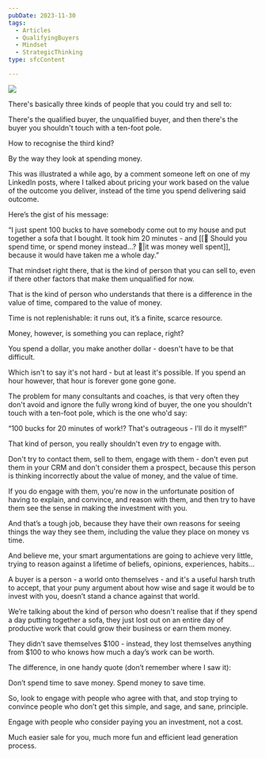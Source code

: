 ```yaml
---
pubDate: 2023-11-30
tags:
  - Articles
  - QualifyingBuyers
  - Mindset
  - StrategicThinking
type: sfcContent

---
```


![](Media/SalesFlowCoach.app_Buyers-you-should-avoid-like-the-plague_Illustrations_MartinStellar.jpeg)

There's basically three kinds of people that you could try and sell to:

There's the qualified buyer, the unqualified buyer, and then there's the buyer you shouldn't touch with a ten-foot pole.

How to recognise the third kind?

By the way they look at spending money.

This was illustrated a while ago, by a comment someone left on one of my LinkedIn posts, where I talked about pricing your work based on the value of the outcome you deliver, instead of the time you spend delivering said outcome.

Here’s the gist of his message:

“I just spent 100 bucks to have somebody come out to my house and put together a sofa that I bought. It took him 20 minutes - and [[📄 Should you spend time, or spend money instead...? 🤔|it was money well spent]], because it would have taken me a whole day.”

That mindset right there, that is the kind of person that you can sell to, even if there other factors that make them unqualified for now.

That is the kind of person who understands that there is a difference in the value of time, compared to the value of money.

Time is not replenishable: it runs out, it’s a finite, scarce resource.

Money, however, is something you can replace, right?

You spend a dollar, you make another dollar - doesn't have to be that difficult.

Which isn't to say it's not hard - but at least it's possible. If you spend an hour however, that hour is forever gone gone gone.

The problem for many consultants and coaches, is that very often they don't avoid and ignore the fully wrong kind of buyer, the one you shouldn't touch with a ten-foot pole, which is the one who'd say:

“100 bucks for 20 minutes of work!? That's outrageous - I’ll do it myself!”

That kind of person, you really shouldn't even *try* to engage with.

Don't try to contact them, sell to them, engage with them - don't even put them in your CRM and don't consider them a prospect, because this person is thinking incorrectly about the value of money, and the value of time.

If you do engage with them, you're now in the unfortunate position of having to explain, and convince, and reason with them, and then try to have them see the sense in making the investment with you.

And that’s a tough job, because they have their own reasons for seeing things the way they see them, including the value they place on money vs time.

And believe me, your smart argumentations are going to achieve very little, trying to reason against a lifetime of beliefs, opinions, experiences, habits…

A buyer is a person - a world onto themselves - and it's a useful harsh truth to accept, that your puny argument about how wise and sage it would be to invest with you, doesn’t stand a chance against that world.

We’re talking about the kind of person who doesn't realise that if they spend a day putting together a sofa, they just lost out on an entire day of productive work that could grow their business or earn them money.

They didn’t save themselves $100 - instead, they lost themselves anything from $100 to who knows how much a day’s work can be worth.

The difference, in one handy quote (don’t remember where I saw it):

Don’t spend time to save money. Spend money to save time.

So, look to engage with people who agree with that, and stop trying to convince people who don’t get this simple, and sage, and sane, principle.

Engage with people who consider paying you an investment, not a cost.

Much easier sale for you, much more fun and efficient lead generation process.
